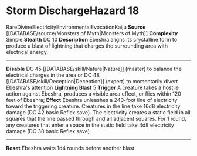 ﻿---
complexity: Simple
hazard_type: Environmental
id: '111'
level: '18'
name: Storm Discharge
rarity: Rare
school: Evocation
source: '[[DATABASE/source/Monsters of Myth|Monsters of Myth]]'
trait:
- '[[DATABASE/trait/Divine|Divine]]'
- '[[DATABASE/trait/Electricity|Electricity]]'
- '[[DATABASE/trait/Environmental|Environmental]]'
- '[[DATABASE/trait/Evocation|Evocation]]'
- '[[DATABASE/trait/Kaiju|Kaiju]]'
- '[[DATABASE/trait/Rare|Rare]]'
type: Hazard

---
# Storm Discharge<span class="item-type">Hazard 18</span>

<span class="trait-rare item-trait">Rare</span><span class="item-trait">Divine</span><span class="item-trait">Electricity</span><span class="item-trait">Environmental</span><span class="item-trait">Evocation</span><span class="item-trait">Kaiju</span>
**Source** [[DATABASE/source/Monsters of Myth|Monsters of Myth]]
**Complexity** Simple
**Stealth** DC 10
**Description** Ebeshra aligns its crystalline form to produce a blast of lightning that charges the surrounding area with electrical energy.

---
**Disable** DC 45 [[DATABASE/skill/Nature|Nature]] (master) to balance the electrical charges in the area or DC 48 [[DATABASE/skill/Deception|Deception]] (expert) to momentarily divert Ebeshra's attention
**Lightning Blast** <span class="action-icon">5</span> **Trigger** A creature takes a hostile action against Ebeshra, produces a visible area effect, or flies within 120 feet of Ebeshra; **Effect** Ebeshra unleashes a 240-foot line of electricity toward the triggering creature. Creatures in the line take 16d8 electricity damage (DC 42 basic Reflex save). The electricity creates a static field in all squares that the line passed through and all adjacent squares. For 1 round, any creatures that enter a space in the static field take 4d8 electricity damage (DC 38 basic Reflex save).

---
**Reset** Ebeshra waits 1d4 rounds before another blast.